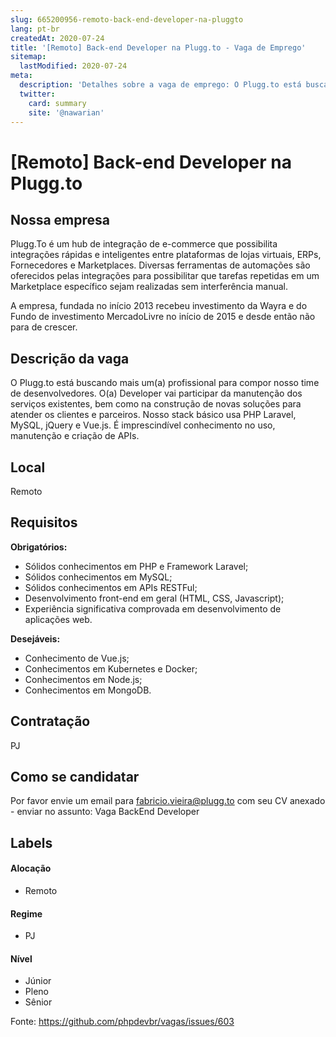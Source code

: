 ```yaml
---
slug: 665200956-remoto-back-end-developer-na-pluggto
lang: pt-br
createdAt: 2020-07-24
title: '[Remoto] Back-end Developer na Plugg.to - Vaga de Emprego'
sitemap:
  lastModified: 2020-07-24
meta:
  description: 'Detalhes sobre a vaga de emprego: O Plugg.to está buscando mais um(a) profissional para compor nosso time de desenvolvedores. O(a) Developer vai participar da manutenção dos serviços existentes, bem como na construção de novas soluções para atender os clientes e parceiros. Nosso stack básico usa PHP Laravel, MySQL, jQuery e Vue.js. É imprescindível conhecimento no uso, manutenção e criação de APIs.'
  twitter:
    card: summary
    site: '@nawarian'
---
```


# [Remoto] Back-end Developer na Plugg.to

## Nossa empresa

Plugg.To é um hub de integração de e-commerce que possibilita integrações rápidas e inteligentes entre plataformas de lojas virtuais, ERPs, Fornecedores e Marketplaces. Diversas ferramentas de automações são oferecidos pelas integrações para possibilitar que tarefas repetidas em um Marketplace específico sejam realizadas sem interferência manual.

A empresa, fundada no início 2013 recebeu investimento da Wayra e do Fundo de investimento MercadoLivre no início de 2015 e desde então não para de crescer.

## Descrição da vaga

O Plugg.to está buscando mais um(a) profissional para compor nosso time de desenvolvedores. O(a) Developer vai participar da manutenção dos serviços existentes, bem como na construção de novas soluções para atender os clientes e parceiros. Nosso stack básico usa PHP Laravel, MySQL, jQuery e Vue.js. É imprescindível conhecimento no uso, manutenção e criação de APIs.

## Local

Remoto

## Requisitos

**Obrigatórios:**
- Sólidos conhecimentos em PHP e Framework Laravel;
- Sólidos conhecimentos em MySQL;
- Sólidos conhecimentos em APIs RESTFul;
- Desenvolvimento front-end em geral (HTML, CSS, Javascript);
- Experiência significativa comprovada em desenvolvimento de aplicações web.

**Desejáveis:**
- Conhecimento de Vue.js;
- Conhecimentos em Kubernetes e Docker;
- Conhecimentos em Node.js;
- Conhecimentos em MongoDB.


## Contratação

PJ

## Como se candidatar

Por favor envie um email para fabricio.vieira@plugg.to com seu CV anexado - enviar no assunto: Vaga BackEnd Developer

## Labels
<!-- retire os labels que não fazem sentido à vaga -->

#### Alocação
- Remoto

#### Regime
- PJ

#### Nível
- Júnior
- Pleno
- Sênior



Fonte: https://github.com/phpdevbr/vagas/issues/603